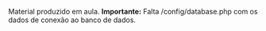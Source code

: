 Material produzido em aula.
**Importante:** Falta /config/database.php com os dados de conexão ao banco de dados.
